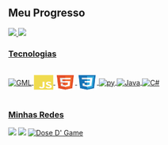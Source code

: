    <h2>Meu Progresso</h2>
<div>
    <a href="https://github.com/andrejsantos">
        <img height="180"
            src="https://github-readme-stats.vercel.app/api?username=andrejsantos&show_icons=true&theme=gruvbox&include_all_commits=true&count_private=true" />
        <img height="180"
            src="https://github-readme-stats.vercel.app/api/top-langs/?username=andrejsantos&layout=compact&langs_count=6&theme=gruvbox" />
</div>

   <h3>Tecnologias</h3>
    
<div style="display:inline_block"> <br>
   <img align="center" alt="GML" height="30" width="30" src="https://www.svgrepo.com/show/373618/gamemaker2.svg" />
    <img align="center" alt="Js" height="30" width="40"
        src="https://raw.githubusercontent.com/devicons/devicon/master/icons/javascript/javascript-plain.svg">
    <img align="center" alt="HTML" height="30" width="40"
        src="https://raw.githubusercontent.com/devicons/devicon/master/icons/html5/html5-original.svg">
    <img align="center" alt="CSS" height="30" width="40"
        src="https://raw.githubusercontent.com/devicons/devicon/master/icons/css3/css3-original.svg">
    <img align="center" alt="py" height="30" width="40"
        src="https://cdn.jsdelivr.net/gh/devicons/devicon/icons/python/python-original.svg" />
    <img align="center" alt="Java" height="40" width="45"
        src="https://cdn.jsdelivr.net/gh/devicons/devicon/icons/java/java-original.svg" />
    <img align="center" alt="C#" height="35" width="35"
        src="https://cdn.jsdelivr.net/gh/devicons/devicon/icons/csharp/csharp-original.svg" />
</div>

<br>

   <h3>Minhas Redes</h3>

<div>
    <a href="mailto:andrejesus867@gmail.com"><img
            src="https://img.shields.io/badge/-Gmail-%23333?style=for-the-badge&logo=gmail&logoColor=white"
            target="_blank"></a>
    <a href="https://www.linkedin.com/in/andr%C3%A9-de-jesus-santos-680933213/" target="_blank"><img
            src="https://img.shields.io/badge/-LinkedIn-%230077B5?style=for-the-badge&logo=linkedin&logoColor=white"
            target="_blank"></a>
    <a href="https://tiodoramen0.itch.io/"><img alt="Dose D' Game" height="28" width="110"
            src="https://cdn.arstechnica.net/wp-content/uploads/2021/05/itchio-logo-black.png"></a>
</div>

